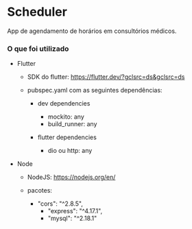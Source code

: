 # Scheduler

App de agendamento de horários em consultórios médicos.

### O que foi utilizado

* Flutter

	* SDK do flutter: https://flutter.dev/?gclsrc=ds&gclsrc=ds
	
	* pubspec.yaml com as seguintes dependências: 

		* dev dependencies
		
			* mockito: any
  			* build_runner: any

		* flutter dependencies
			
			* dio ou http: any

* Node

	- NodeJS: https://nodejs.org/en/
	
	- pacotes:	
	
		* "cors": "^2.8.5",
      		* "express": "^4.17.1",
	        * "mysql": "^2.18.1"
